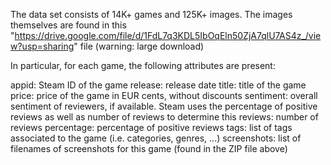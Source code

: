 The data set consists of 14K+ games and 125K+ images. The images themselves are found in this "https://drive.google.com/file/d/1FdL7q3KDL5IbOqEln50ZjA7qlU7AS4z_/view?usp=sharing" file (warning: large download) 

In particular, for each game, the following attributes are present:

appid: Steam ID of the game
release: release date
title: title of the game
price: price of the game in EUR cents, without discounts
sentiment: overall sentiment of reviewers, if available. Steam uses the percentage of positive reviews as well as number of reviews to determine this
reviews: number of reviews
percentage: percentage of positive reviews
tags: list of tags associated to the game (i.e. categories, genres, ...)
screenshots: list of filenames of screenshots for this game (found in the ZIP file above)


